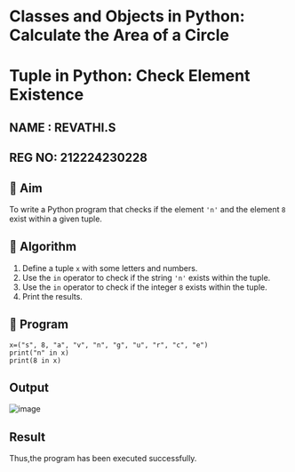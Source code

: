 # Classes and Objects in Python: Calculate the Area of a Circle

# Tuple in Python: Check Element Existence
## NAME : REVATHI.S
## REG NO: 212224230228
## 🎯 Aim
To write a Python program that checks if the element `'n'` and the element `8` exist within a given tuple.

## 🧠 Algorithm
1. Define a tuple `x` with some letters and numbers.
2. Use the `in` operator to check if the string `'n'` exists within the tuple.
3. Use the `in` operator to check if the integer `8` exists within the tuple.
4. Print the results.

## 🧾 Program
```
x=("s", 8, "a", "v", "n", "g", "u", "r", "c", "e") 
print("n" in x) 
print(8 in x)
```
## Output
![image](https://github.com/user-attachments/assets/bea47d3e-3057-48b4-891d-c6a93e5199e5)

## Result
Thus,the program has been executed successfully.


